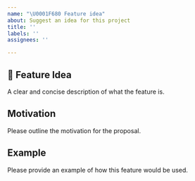 ```yaml
---
name: "\U0001F680 Feature idea"
about: Suggest an idea for this project
title: ''
labels: ''
assignees: ''

---
```


## 🚀 Feature Idea

A clear and concise description of what the feature is.

## Motivation

Please outline the motivation for the proposal.

## Example

Please provide an example of how this feature would be used.
